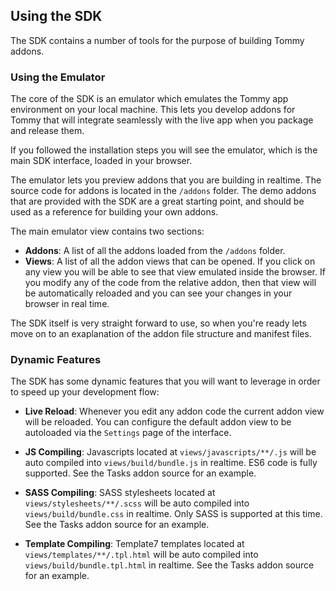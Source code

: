 ## Using the SDK

The SDK contains a number of tools for the purpose of building Tommy addons.

### Using the Emulator

The core of the SDK is an emulator which emulates the Tommy app environment on your local machine. This lets you develop addons for Tommy that will integrate seamlessly with the live app when you package and release them.

If you followed the installation steps you will see the emulator, which is the main SDK interface, loaded in your browser.

The emulator lets you preview addons that you are building in realtime. The source code for addons is located in the `/addons` folder. The demo addons that are provided with the SDK are a great starting point, and should be used as a reference for building your own addons.

The main emulator view contains two sections:

* __Addons__: A list of all the addons loaded from the `/addons` folder.
* __Views__: A list of all the addon views that can be opened. If you click on any view you will be able to see that view emulated inside the browser. If you modify any of the code from the relative addon, then that view will be automatically reloaded and you can see your changes in your browser in real time.

The SDK itself is very straight forward to use, so when you're ready lets move on to an exaplanation of the addon file structure and manifest files.


### Dynamic Features

The SDK has some dynamic features that you will want to leverage in order to speed up your development flow:

* __Live Reload__: Whenever you edit any addon code the current addon view will be reloaded. You can configure the default addon view to be autoloaded via the `Settings` page of the interface.

* __JS Compiling__: Javascripts located at `views/javascripts/**/.js` will be auto compiled into `views/build/bundle.js` in realtime. ES6 code is fully supported. See the Tasks addon source for an example.

* __SASS Compiling__: SASS stylesheets located at `views/stylesheets/**/.scss` will be auto compiled into `views/build/bundle.css` in realtime. Only SASS is supported at this time. See the Tasks addon source for an example.

* __Template Compiling__: Template7 templates located at `views/templates/**/.tpl.html` will be auto compiled into `views/build/bundle.tpl.html` in realtime. See the Tasks addon source for an example.



<!--
When you first load the emulator you will notice there are some demo addons available in the menu. The source code for these demo addons is located in the `/addons` folder, and they are a good point of reference for building your own addons.

Underneath the `Views` heading you will see a number of addon views that can be opened. If you click on any view you will be able to see that view emulated inside the browser. If you modify any of the code from the relative addon, then that view will be automatically reloaded and you can see your changes in real time.
-->

<!-- Beside each addon on the interface there is a settings button that will bring up a list of actions that are available for testing and deploying your addon. -->

<!-- ### Getting Started

While developing your addons you can work from the local file system, and when you are ready to test the addon on a live environment.

## Local Development

The local testing phase lets you build and preview your addon interface locally before uploading anything.

To preview your addon just select the addon from the main emulator view.

**Note**: If you're building an addon for the purpose of creating actions then you will need to install the addon on the sandbox server before you can test your actions. See (#sandbox-testing)[Sandbox Testing Phase].

## Sandbox Testing

The sandbox testing phase lets you test your addon on a live environment before you submit your final addon to Tommy.

You can install your addon on the sandbox server at any time by selecting the addon from the main emulator view and clicking "Install on Sandbox"

To access your addon open the Tommy app and change to your Developer account from the account toggle. While your Developer account is active you will be able to configure and use all the actions you have installed on the sandbox account.

## Submit Addon

Once your addon is fully tested you can submit it to Tommy for review. If accepted your addon will be installed on the live system and you will be able to install it from the Tommy Store.
-->
